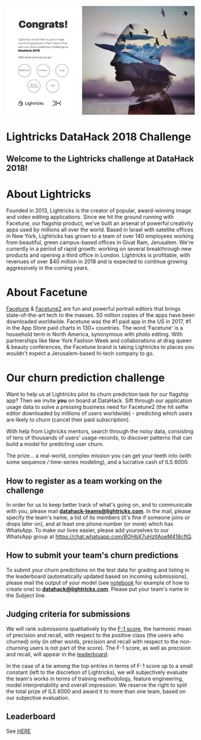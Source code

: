 ![Logo](Datahack_congrats.png)

# Lightricks DataHack 2018 Challenge

## Welcome to the Lightricks challenge at DataHack 2018! 

# About Lightricks

Founded in 2013, Lightricks is the creator of popular, award-winning image and video editing applications. Since we hit the ground running with Facetune, our flagship product, we've built an arsenal of powerful creativity apps used by millions all over the world. Based in Israel with satellite offices in New York, Lightricks has grown to a team of over 140 employees working from beautiful, green campus-based offices in Givat Ram, Jerusalem. We're currently in a period of rapid growth: working on several breakthrough new products and opening a third office in London. Lightricks is profitable, with revenues of over $40 million in 2018 and is expected to continue growing aggressively in the coming years.

# About Facetune
[Facetune](https://itunes.apple.com/us/app/facetune/id606310581?mt=8) & [Facetune2](https://itunes.apple.com/us/app/facetune2-selfie-editor-cam/id1149994032?mt=8) are fun and powerful portrait editors that brings state-of-the-art tech to the masses. 50 million copies of the apps have been downloaded worldwide. Facetune was the #1 paid app in the US in 2017, #1 in the App Store paid charts in 130+ countries. The word 'Facetune' is a household term in North America, synonymous with photo editing. With partnerships like New York Fashion Week and collaborations at drag queen & beauty conferences, the Facetune brand is taking Lightricks to places you wouldn't expect a Jerusalem-based hi-tech company to go.

# Our churn prediction challenge
Want to help us at Lightricks pilot its churn prediction task for our flagship app? Then we invite **you** on board at DataHack. Sift through our application usage data to solve a pressing business need for Facetune2 (the hit selfie editor downloaded by millions of users worldwide) - predicting which users are likely to churn (cancel their paid subscription). 

With help from Lighricks mentors, search through the noisy data, consisting of tens of thousands of users’ usage-records, to discover patterns that can build a model for predicting user churn.

The prize… a real-world, complex mission you can get your teeth into (with some sequence / time-series modeling), and a
lucrative cash of ILS 6000. 

## How to register as a team working on the challenge
In order for us to keep better track of what's going on, and to communicate with you, please mail **datahack-teams@lightricks.com**. In the mail, please specify the team's name, a list of its members (it's fine if someone joins or drops later on), and at least one phone number (or more) which has WhatsApp. To make our lives easier, please add yourselves to our WhatsApp group at https://chat.whatsapp.com/BOHbX7uHztlAoeM418cftQ. 

## How to submit your team's churn predictions
To submit your churn predictions on the test data for grading and listing in the leaderboard (automatically updated based on incoming submissions), please mail the output of your model (see [notebook](datahack_2018.ipynb) for example of how to create one) to **datahack@lightricks.com**. Please put your team's name in the Subject line.  

## Judging criteria for submissions
We will rank submissions qualitatively by the [F-1 score](https://en.wikipedia.org/wiki/F1_score), the harmonic mean of precision and recall, with respect to the positive class (the users who churned) only (in other words, precision and recall with respect to the non-churning users is not part of the score). The F-1 score, as well as precision and recall, will appear in the [leaderboard](leaderboard.md). 

In the case of a tie among the top entries in terms of F-1 score up to a small constant (left to the discretion of Lightricks), we will subjectively evaluate the team's works in terms of training methodology, feature engineering, model interpretability and overall impression.  We reserve the right to split the total prize of ILS 6000 and award it to more than one team, based on our subjective evaluation. 

## Leaderboard
See [HERE](leaderboard.md)
